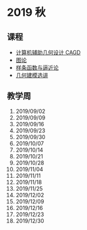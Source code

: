 # 2019 秋

## 课程

- [计算机辅助几何设计 CAGD](CAGD/) 
- [图论](GraphTheory/) 
- [样条函数与逼近论](SplineApproximation/) 
- [几何建模选讲](GeometryModeling/) 

## 教学周

1. 2019/09/02
2. 2019/09/09
3. 2019/09/16
4. 2019/09/23
5. 2019/09/30
6. 2019/10/07
7. 2019/10/14
8. 2019/10/21
9. 2019/10/28
10. 2019/11/04
11. 2019/11/11
12. 2019/11/18
13. 2019/11/25
14. 2019/12/02
15. 2019/12/09
16. 2019/12/16
17. 2019/12/23
18. 2019/12/30

